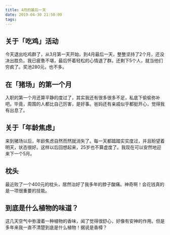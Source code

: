 ```yaml
---
title: 4月的最后一天
date: 2019-04-30 21:50:09
tags:
---
```


## 关于「吃鸡」活动

今天退出吃鸡群了，从3月第一天开始，到4月最后一天，整整坚持了2个月，还没决出胜负。我已疲惫不堪，最后怀着轻松的心情退了群。还剩下5个人，就当他们穷疯了。奖池280元，也不多。

## 在「猪场」的第一个月

入职的第一个月还算平静的度过了，其实我还有很多很多不足，私底下偷偷弥补吧。毕竟，周围的人都比自己厉害，是好事。爸妈还有亲戚似乎都挺开心，觉得我有出息了。

## 关于「年龄焦虑」

来到猪场以后，年龄焦虑自然而然就消失了。每一天都踏踏实实度过，并且盼望着明天，状态很好。这样以后回想起来，25岁也不算虚度了。我现在可以安然地迎来下一个5月。

## 枕头

最近败了一个400元的枕头，居然治好了我多年的脖子酸痛。神奇啊！会花钱真的是一项很重要的技能。

## 到底是什么植物的味道？

这几天空气中弥漫着一种植物的香味，闻了觉得很舒心，好像有安神的作用。但是多年来我一直不清楚到底是什么植物！据说是香樟？
